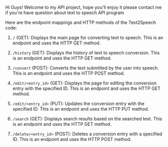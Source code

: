 Hi Guys!
Welcome to  my API project, hope you'll enjoy it
please contact me if you're have question about text to speech API program

Here are the endpoint mappings and HTTP methods of the Text2Speech code:

1. `/` (GET): Displays the main page for converting text to speech. This is an endpoint and uses the HTTP GET method.
   
2. `/history` (GET): Displays the history of text to speech conversion. This is an endpoint and uses the HTTP GET method.

3. `/convert` (POST): Converts the text submitted by the user into speech. This is an endpoint and uses the HTTP POST method.

4. `/edit/<entry_id>` (GET): Displays the page for editing the conversion entry with the specified ID. This is an endpoint and uses the HTTP GET method.

5. `/edit/<entry_id>` (PUT): Updates the conversion entry with the specified ID. This is an endpoint and uses the HTTP PUT method.

6. `/search` (GET): Displays search results based on the searched text. This is an endpoint and uses the HTTP GET method.

7. `/delete/<entry_id>` (POST): Deletes a conversion entry with a specified ID. This is an endpoint and uses the HTTP POST method.

